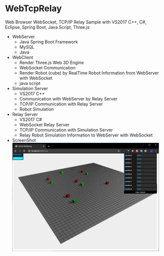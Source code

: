 # WebTcpRelay
Web Browser WebSocket, TCP/IP Relay Sample with VS2017 C++, C#, Eclipse, Spring Boot, Java Script, Three.js

- WebServer
  - Java Spring Boot Framework
  - MySQL
  - Java
- WebClient
  - Render Three.js Web 3D Engine
  - WebSocket Communication
  - Render Robot (cube) by RealTime Robot Information from WebServer with WebSocket
  - java script
- Simulation Server
  - VS2017 C++
  - Communication with WebServer by Relay Server
  - TCP/IP Communication with Relay Server
  - Robot Simulation
- Relay Server
  - VS2017 C#
  - WebSocket Relay Server
  - TCP/IP Communication with Simulation Server
  - Relay Robot Simulation Information to WebServer with WebSocket
- ScreenShot
![](https://github.com/jjuiddong/WebTcpRelay/blob/master/Doc/web3.jpg?raw=true)

